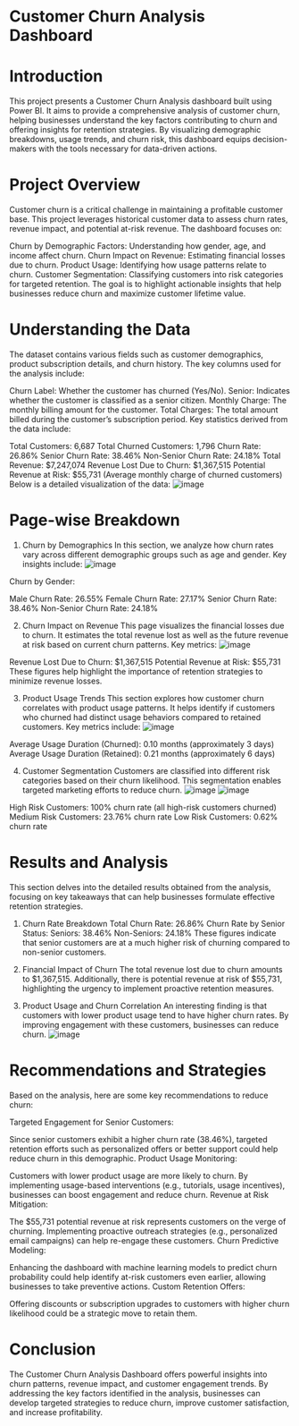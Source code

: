 # Customer Churn Analysis Dashboard
# Introduction
This project presents a Customer Churn Analysis dashboard built using Power BI. It aims to provide a comprehensive analysis of customer churn, helping businesses understand the key factors contributing to churn and offering insights for retention strategies. By visualizing demographic breakdowns, usage trends, and churn risk, this dashboard equips decision-makers with the tools necessary for data-driven actions.

# Project Overview
Customer churn is a critical challenge in maintaining a profitable customer base. This project leverages historical customer data to assess churn rates, revenue impact, and potential at-risk revenue. The dashboard focuses on:

Churn by Demographic Factors: Understanding how gender, age, and income affect churn.
Churn Impact on Revenue: Estimating financial losses due to churn.
Product Usage: Identifying how usage patterns relate to churn.
Customer Segmentation: Classifying customers into risk categories for targeted retention.
The goal is to highlight actionable insights that help businesses reduce churn and maximize customer lifetime value.

# Understanding the Data
The dataset contains various fields such as customer demographics, product subscription details, and churn history. The key columns used for the analysis include:

Churn Label: Whether the customer has churned (Yes/No).
Senior: Indicates whether the customer is classified as a senior citizen.
Monthly Charge: The monthly billing amount for the customer.
Total Charges: The total amount billed during the customer’s subscription period.
Key statistics derived from the data include:

Total Customers: 6,687
Total Churned Customers: 1,796
Churn Rate: 26.86%
Senior Churn Rate: 38.46%
Non-Senior Churn Rate: 24.18%
Total Revenue: $7,247,074
Revenue Lost Due to Churn: $1,367,515
Potential Revenue at Risk: $55,731 (Average monthly charge of churned customers)
Below is a detailed visualization of the data:
![image](https://github.com/Niteesh-Nigam/Churn-Analysis-PowerBI-Report/blob/main/images/Page2.jpg)


# Page-wise Breakdown
1. Churn by Demographics
In this section, we analyze how churn rates vary across different demographic groups such as age and gender. Key insights include:
![image](https://github.com/Niteesh-Nigam/Churn-Analysis-PowerBI-Report/blob/main/images/Page3.jpg)

Churn by Gender:

Male Churn Rate: 26.55%
Female Churn Rate: 27.17%
Senior Churn Rate: 38.46%
Non-Senior Churn Rate: 24.18%

2. Churn Impact on Revenue
This page visualizes the financial losses due to churn. It estimates the total revenue lost as well as the future revenue at risk based on current churn patterns. Key metrics:
![image](https://github.com/Niteesh-Nigam/Churn-Analysis-PowerBI-Report/blob/main/images/Page4.jpg)

Revenue Lost Due to Churn: $1,367,515
Potential Revenue at Risk: $55,731
These figures help highlight the importance of retention strategies to minimize revenue losses.


3. Product Usage Trends
This section explores how customer churn correlates with product usage patterns. It helps identify if customers who churned had distinct usage behaviors compared to retained customers. Key metrics include:
![image](https://github.com/Niteesh-Nigam/Churn-Analysis-PowerBI-Report/blob/main/images/Page5.jpg)

Average Usage Duration (Churned): 0.10 months (approximately 3 days)
Average Usage Duration (Retained): 0.21 months (approximately 6 days)

4. Customer Segmentation
Customers are classified into different risk categories based on their churn likelihood. This segmentation enables targeted marketing efforts to reduce churn.
![image](https://github.com/Niteesh-Nigam/Churn-Analysis-PowerBI-Report/blob/main/images/Page6.jpg)
![image](https://github.com/Niteesh-Nigam/Churn-Analysis-PowerBI-Report/blob/main/images/Page7.jpg)

High Risk Customers: 100% churn rate (all high-risk customers churned)
Medium Risk Customers: 23.76% churn rate
Low Risk Customers: 0.62% churn rate

# Results and Analysis
This section delves into the detailed results obtained from the analysis, focusing on key takeaways that can help businesses formulate effective retention strategies.

1. Churn Rate Breakdown
Total Churn Rate: 26.86%
Churn Rate by Senior Status:
Seniors: 38.46%
Non-Seniors: 24.18%
These figures indicate that senior customers are at a much higher risk of churning compared to non-senior customers.

2. Financial Impact of Churn
The total revenue lost due to churn amounts to $1,367,515. Additionally, there is potential revenue at risk of $55,731, highlighting the urgency to implement proactive retention measures.

3. Product Usage and Churn Correlation
An interesting finding is that customers with lower product usage tend to have higher churn rates. By improving engagement with these customers, businesses can reduce churn.
![image](https://github.com/Niteesh-Nigam/Churn-Analysis-PowerBI-Report/blob/main/images/Page10.jpg)

# Recommendations and Strategies
Based on the analysis, here are some key recommendations to reduce churn:

Targeted Engagement for Senior Customers:

Since senior customers exhibit a higher churn rate (38.46%), targeted retention efforts such as personalized offers or better support could help reduce churn in this demographic.
Product Usage Monitoring:

Customers with lower product usage are more likely to churn. By implementing usage-based interventions (e.g., tutorials, usage incentives), businesses can boost engagement and reduce churn.
Revenue at Risk Mitigation:

The $55,731 potential revenue at risk represents customers on the verge of churning. Implementing proactive outreach strategies (e.g., personalized email campaigns) can help re-engage these customers.
Churn Predictive Modeling:

Enhancing the dashboard with machine learning models to predict churn probability could help identify at-risk customers even earlier, allowing businesses to take preventive actions.
Custom Retention Offers:

Offering discounts or subscription upgrades to customers with higher churn likelihood could be a strategic move to retain them.

# Conclusion
The Customer Churn Analysis Dashboard offers powerful insights into churn patterns, revenue impact, and customer engagement trends. By addressing the key factors identified in the analysis, businesses can develop targeted strategies to reduce churn, improve customer satisfaction, and increase profitability.
